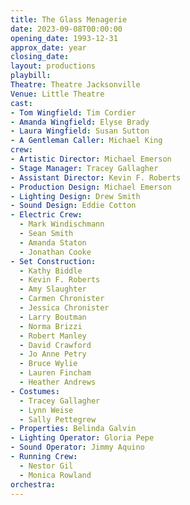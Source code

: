 ```yaml
---
title: The Glass Menagerie
date: 2023-09-08T00:00:00
opening_date: 1993-12-31
approx_date: year
closing_date:
layout: productions
playbill:
Theatre: Theatre Jacksonville
Venue: Little Theatre
cast:
- Tom Wingfield: Tim Cordier
- Amanda Wingfield: Elyse Brady
- Laura Wingfield: Susan Sutton
- A Gentleman Caller: Michael King
crew:
- Artistic Director: Michael Emerson
- Stage Manager: Tracey Gallagher
- Assistant Director: Kevin F. Roberts
- Production Design: Michael Emerson
- Lighting Design: Drew Smith
- Sound Design: Eddie Cotton
- Electric Crew:
  - Mark Windischmann
  - Sean Smith
  - Amanda Staton
  - Jonathan Cooke
- Set Construction:
  - Kathy Biddle
  - Kevin F. Roberts
  - Amy Slaughter
  - Carmen Chronister
  - Jessica Chronister
  - Larry Boutman
  - Norma Brizzi
  - Robert Manley
  - David Crawford
  - Jo Anne Petry
  - Bruce Wylie
  - Lauren Fincham
  - Heather Andrews
- Costumes:
  - Tracey Gallagher
  - Lynn Weise
  - Sally Pettegrew
- Properties: Belinda Galvin
- Lighting Operator: Gloria Pepe
- Sound Operator: Jimmy Aquino
- Running Crew:
  - Nestor Gil
  - Monica Rowland
orchestra:
---
```

